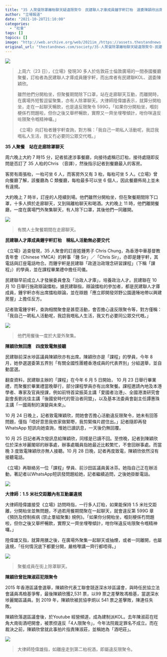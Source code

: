 ```yaml
---
title: "35 人聚餐除罩離枱聊天疑違限聚令　民建聯人才庫成員鍾宇軒訂枱　選委陳穎欣出席"
author: "立場報道"
date: "2021-10-28T21:10:00"
categories:
  - "社會"
tags: []
topics: []
image: "http://web.archive.org/web/2021im_/https://assets.thestandnews.com/media/photos/DAB_K1WqAFi.png"
original_url: "thestandnews.com/society/35-人聚餐除罩離枱聊天疑違限聚令-民建聯人才庫成員鍾宇軒訂枱-選委陳穎欣出席"
---
```

![](http://web.archive.org/web/2021im_/https://assets.thestandnews.com/media/photos/DAB_K1WqAFi.png)

> 上周六（23 日），《立場》發現30 多人於佐敦莊士倫敦廣場的一間泰國餐廳聚餐，訂枱者為民建聯人才庫成員鍾宇軒，而出席者有民建聯KOL、選委陳穎欣。
> 
> 雖然他們分開枱坐，但聚餐期間除下口罩，站在走廊聊天互動，而離開時，在廣場外短暫逗留聚集，亦有人除罩聊天。大律師陸偉雄表示，就算分開枱坐，走在一起聊天暢飲，也是違反限聚令 599G，「如果你分開枱坐，嗰刻梗係冇問題啦，但你之後又舉杯暢飲，實際又一齊坐埋嚟傾計，咁你咪違反咗限聚令嘅精神囉。」
> 
> 《立場》向訂枱者鍾宇軒查詢，對方稱：「我自己一啲私人活動呢，我諗我嘅私人生活，我又冇必要同公眾交代嘅。」

**35 人聚餐　站在走廊除罩聊天**

周六晚上大約 7 時15 分，記者抵達涉事餐廳，向接待處稱已訂枱，接待處隨即反問是否訂了 35 人枱的Chris （音譯），然後指示記者到餐廳最入的客房。

客房有兩張枱，一枱可坐 6 人，而客房外又有 3 枱，每枱可坐 5 人。《立場》曾向餐廳了解，該餐廳為 C 類餐廳，每枱最多可以坐 6 個人，因此餐廳佈局上並未有違規。

大約晚上 7 時半，訂座的人陸續到場。他們雖然分開枱坐，但在聚餐期間除下口罩，十多人擠於走廊聊天，又到隔離枱聊天和喝酒。大約晚上 11 時，他們離開餐廳，一度在廣場門外聚集聊天，有人除下口罩，其後他們一同離開。

![](http://web.archive.org/web/2021im_/https://assets.thestandnews.com/media/photos/%E8%9E%A2%E5%B9%95%E6%88%AA%E5%9C%96_2021-10-25_%E4%B8%8B%E5%8D%883.54.31.png)
> 有關人士聚餐期間在走廊聊天。

**民建聯人才庫成員鍾宇軒訂枱　稱私人活動無必要交代**

《立場》追查發現，35 人聚會的訂座姓鍾男子 Chris Chung，為香港中華基督教青年會（Chinese YMCA）的幹事「鍾 Sir」／「Chris Sir」，亦即是鍾宇軒，其電話與訂座電話吻合。而鍾宇軒是民建聯「政道治政理念研習課程」（下稱「課程」）的學員，並在課程畢業禮中擔任司儀。

民建聯早前成立人才發展委員會及「治政人才庫」，培養政治人才。民建聯在 10 月 10 日舉行施政辯論擂枱，據民建聯指，辯論擂枱的參加者，都是民建聯人才庫成員，鍾宇軒亦有出席擂枱辯論，並在辯題「應立即開發郊野公園邊陲地帶以興建房屋」上擔任反方。

記者致電鍾宇軒，查詢相關聚會是甚麼活動，會否擔心違反限聚令等，對方僅稱：「我自己一啲私人活動呢，我諗我嘅私人生活，我又冇必要同公眾交代嘅。」

![](http://web.archive.org/web/2021im_/https://assets.thestandnews.com/media/photos/%E8%9E%A2%E5%B9%95%E6%88%AA%E5%9C%96_2021-10-25_%E4%B8%8B%E5%8D%884.13.45.png)
> 他們用餐後一度於大廈外聚集。

**陳穎欣無回應　四度致電無接聽**

民建聯前深水埗區議員陳穎欣亦有出席。陳穎欣亦是「課程」的學員，今年 8 月，她參選選委第五界別「有關全國性團體香港成員的代表界別」分組選舉，並自動當選。

翻查資料，民建聯主辦的「課程」在今年 6 月 5 日開始， 10 月 23 日舉行畢業禮，而聚餐於畢業禮當晚舉行，部分課程學員亦有出席聚餐。課程邀請內地及本港學者、專家及官員授課，例如前特首梁振英主講「愛國者治港」、全國港澳研究會副會長劉兆佳主講「後國安時代的管治者同盟」，以及基本法委員會副主任譚惠珠主講「一國兩制的演變與未來」。

10 月 24 日晚上，記者致電陳穎欣，問她會否擔心活動違反限聚令，她未有回答問題，僅指「唔好意思我依家做緊嘢，我剪緊條片趕住出。」記者隨即再發WhatsApp 短訊向她查詢，惟她已讀訊息，一天後仍無回覆。

10 月 25 日記者再次發訊息給陳穎欣，同樣是已讀不回。至傍晚，記者到陳穎欣位於深水埗麗閣邨的辦事處，辦事處職員指她最近比較繁忙，不會回辦事處。而當晚 3 度致電陳穎欣亦無人接聽。10 月 28 日晚，記者再度致電，陳穎欣依然沒有接聽電話。

《立場》再聯絡另一位「課程」學員、前沙田區議員黃冰芬。她指自己正在辦活動，著記者以WhatsApp短訊發問題給她，記者繼續追問，之後她掛斷電話。

![](http://web.archive.org/web/2021im_/https://assets.thestandnews.com/media/photos/%E8%9E%A2%E5%B9%95%E6%88%AA%E5%9C%96_2021-10-25_%E4%B8%8B%E5%8D%884.03.43.png)

**大律師：1.5 米社交距離內有互動屬違規**

大律師陸偉雄接受《立場》訪問時指，一行多人訂枱，如果能保持 1.5 米社交距離，分開枱坐並無問題，不過若用餐期間聚在一起聊天，就會違反第 599G 章《預防及控制疾病 (禁止羣組聚集) 規例》。「如果你分開枱坐，嗰刻梗係冇問題啦，但你之後又舉杯暢飲，實際又一齊坐埋嚟傾計，咁你咪違反咗限聚令嘅精神囉。」

陸偉雄又指，就算用膳之後，在廣場外聚集一起聊天或抽煙，或者一同離開，也屬違規，「任何情況底下都要分開，嚴格嚟講一齊行都唔得。」

![](http://web.archive.org/web/2021im_/https://assets.thestandnews.com/media/photos/%E8%9E%A2%E5%B9%95%E6%88%AA%E5%9C%96_2021-10-25_%E4%B8%8B%E5%8D%884.07.39.png)
> 聚餐成員在街上除罩聊天。

**陳穎欣曾批陳淑莊犯限聚令**

2015 年香港區議會選舉，陳穎欣代表工聯會競逐深水埗區議會，與時任民協立法會議員馮檢基爭奪，最後陳穎欣獲2,531 票，以99 票之差擊敗馮檢基，當選深水埗麗閣區議員。到 2019 年，陳穎欣被民協李炯以 541 票之差擊敗，陳連任失敗。

陳穎欣落選區議會後，於Youtube 經營頻道，成為建制派KOL。去年陳淑莊在旺角大南街酒吧開會，被票控違反「4人限聚令」，今年法院裁定罪名不成立。而在裁決之前，陳穎欣曾就此事拍片指責陳淑莊，並稱她為「酒吧莊」。

![](http://web.archive.org/web/2021im_/https://assets.thestandnews.com/media/photos/%E8%9E%A2%E5%B9%95%E6%88%AA%E5%9C%96_2021-10-28_%E4%B8%8B%E5%8D%888.16.25.png)
> 大律師陸偉雄指，如離座走到第二枱祝酒，即屬違反限聚令。